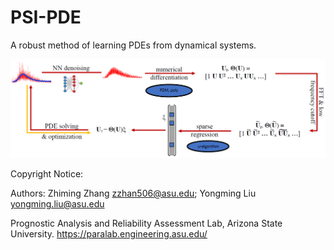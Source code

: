 # PSI-PDE
A robust method of learning PDEs from dynamical systems.


![Framework](Framework.PNG)


Copyright Notice:

Authors: Zhiming Zhang zzhan506@asu.edu; Yongming Liu yongming.liu@asu.edu

Prognostic Analysis and Reliability Assessment Lab, Arizona State University. https://paralab.engineering.asu.edu/
